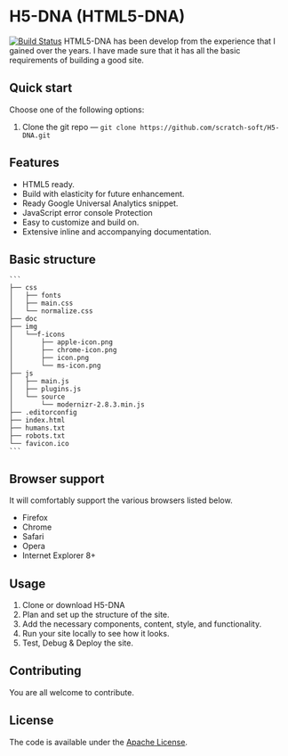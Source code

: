 # H5-DNA (HTML5-DNA)
[![Build Status](https://travis-ci.org/m-root/H5-DNA.svg)](https://travis-ci.org/m-root/H5-DNA)
HTML5-DNA has been develop from the experience that I gained over the years. I have made
sure that it has all the basic requirements of building a good site.

## Quick start

Choose one of the following options:

1.  Clone the git repo — `git clone
    https://github.com/scratch-soft/H5-DNA.git`


## Features

* HTML5 ready.
* Build with elasticity for future enhancement.
* Ready Google Universal Analytics snippet.
* JavaScript error console Protection
* Easy to customize and build on.
* Extensive inline and accompanying documentation.

## Basic structure
    ```
    ├── css
    │   ├── fonts
    │   ├── main.css
    │   └── normalize.css
    ├── doc
    ├── img
    │   └──f-icons
    │       ├── apple-icon.png
    │       ├── chrome-icon.png
    │       ├── icon.png
    │       └── ms-icon.png
    ├── js
    │   ├── main.js
    │   ├── plugins.js
    │   └── source
    │       └── modernizr-2.8.3.min.js
    ├── .editorconfig
    ├── index.html
    ├── humans.txt
    ├── robots.txt
    └── favicon.ico
    ```


## Browser support

It will comfortably support the various browsers listed below.
* Firefox
* Chrome
* Safari
* Opera
* Internet Explorer 8+


## Usage

1. Clone or download H5-DNA
2. Plan and set up the structure of the site.
3. Add the necessary components, content, style, and functionality.
4. Run your site locally to see how it looks.
5. Test, Debug & Deploy the site.


## Contributing

You are all welcome to contribute.


## License

The code is available under the [Apache License](H5-DNA/LICENSE).


